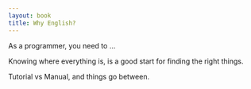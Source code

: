 ```yaml
---
layout: book
title: Why English?
---
```


As a programmer, you need to ...

Knowing where everything is, is a good start for finding the right things.

Tutorial vs Manual, and things go between. 
